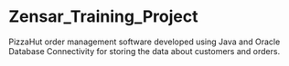 # Zensar_Training_Project
PizzaHut order management software developed using Java and Oracle Database Connectivity for storing the data about customers and orders.
